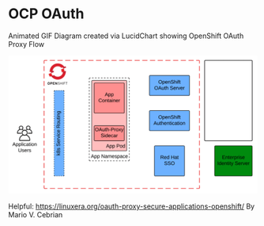 # OCP OAuth

Animated GIF Diagram created via LucidChart showing OpenShift OAuth Proxy Flow

![OAuth Animated Diagram](Diagram.gif)

Helpful: https://linuxera.org/oauth-proxy-secure-applications-openshift/ By Mario V. Cebrian
